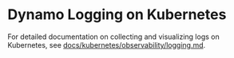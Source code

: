 # Dynamo Logging on Kubernetes

For detailed documentation on collecting and visualizing logs on Kubernetes, see [docs/kubernetes/observability/logging.md](../../docs/kubernetes/observability/logging.md).
